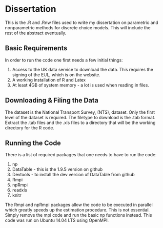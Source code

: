 # Dissertation
This is the .R and .Rnw files used to write my dissertation on parametric and nonparametric methods for discrete choice models. This will include the rest of the abstract eventually.

## Basic Requirements

In order to run the code one first needs a few initial things:

1. Access to the UK data service to download the data. This requires the signing of the EUL, which is on the website.
2. A working installation of R and Latex
3. At least 4GB of system memory - a lot is used when reading in files. 

## Downloading & Filing the Data

The dataset is the National Transport Survey, (NTS), dataset. Only the first level of the dataset is required. The filetype to download is the .tab format. Extract the .tab files and the .xls files to a directory that will be the working directory for the R code.

## Running the Code

There is a list of required packages that one needs to have to run the code:

1. np
2. DataTable - this is the 1.9.5 version on github
3. Devtools - to install the dev version of DataTable from github
4. Rmpi
5. npRmpi
6. readxls
7. knitr

The Rmpi and npRmpi packages allow the code to be executed in parallel which greatly speeds up the estimation procedure. This is not essential. Simply remove the mpi code and run the basic np functions instead. This code was run on Ubuntu 14.04 LTS using OpenMPI. 





